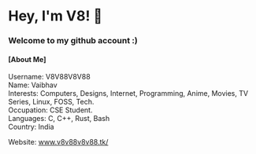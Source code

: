 <h1 >Hey, I'm V8! 👋</h1>
<h3 >Welcome to my github account :)</h3>
<h4>[About Me]</h4>
Username: V8V88V8V88<br>
Name: Vaibhav<br>
Interests: Computers, Designs, Internet, Programming, Anime, Movies, TV Series, Linux, FOSS, Tech.<br>
Occupation: CSE Student.<br>
Languages: C, C++, Rust, Bash<br>
Country: India<br>

Website: www.v8v88v8v88.tk/
<br>
